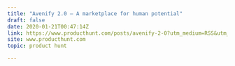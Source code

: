 ```yaml
---
title: "Avenify 2.0 — A marketplace for human potential"
draft: false
date: 2020-01-21T00:47:14Z
link: https://www.producthunt.com/posts/avenify-2-0?utm_medium=RSS&utm_source=hune
site: www.producthunt.com
topic: product hunt  

---
```

